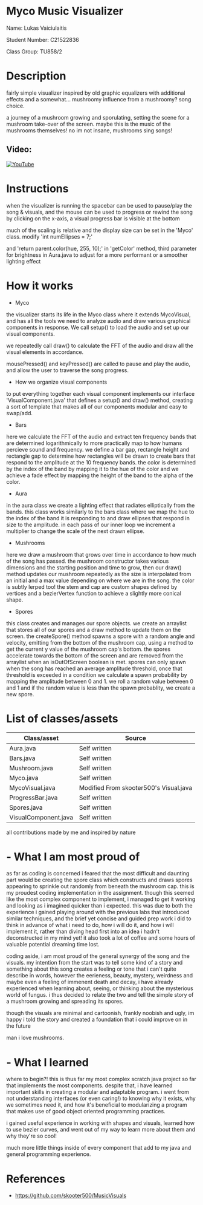 # Myco Music Visualizer

Name: Lukas Vaiciulaitis

Student Number: C21522836

Class Group: TU858/2

# Description

fairly simple visualizer inspired by old graphic equalizers with additional effects
and a somewhat... mushroomy influence from a mushroomy? song choice.

a journey of a mushroom growing and sporulating, setting the scene for a mushroom take-over of the screen.
maybe this is the music of the mushrooms themselves! no im not insane, mushrooms sing songs!


## Video:

[![YouTube](https://i3.ytimg.com/vi/sRPUsP6Trbk/maxresdefault.jpg)](https://youtu.be/sRPUsP6Trbk)

# Instructions

when the visualizer is running the spacebar can be used to pause/play the song & visuals, and the mouse can be used to progress or rewind the song by clicking on
the x-axis, a visual progress bar is visible at the bottom

much of the scaling is relative and the display size can be set in the 'Myco' class.
modify 'int numEllipses = 7;' 

and 'return parent.color(hue, 255, 10);' in 'getColor' method, third parameter for brightness
in Aura.java to adjust for a more performant or a smoother lighting effect

# How it works

- Myco

the visualizer starts its life in the Myco class where it extends MycoVisual, and has all the tools we need to analyze audio
and draw various graphical components in response. We call setup() to load the audio and set up our visual components.

we repeatedly call draw() to calculate the FFT of the audio and draw all the visual elements in accordance.

mousePressed() and keyPressed() are called to pause and play the audio, and allow the user to traverse the song progress.

- How we organize visual components

to put everything together each visual component implements our interface 'VisualComponent.java' that defines a setup() and draw() method,
creating a sort of template that makes all of our components modular and easy to swap/add.

- Bars

here we calculate the FFT of the audio and extract ten frequency bands that are determined logarithmically to more practically map to how humans percieve sound and frequency.
we define a bar gap, rectangle height and rectangle gap to determine how rectangles will be drawn to create bars that respond to the amplitude at the 10 frequency bands. the color is determined by the index of the band by mapping it to the hue of the color and we achieve a fade effect by mapping the height of the band to the alpha of the color.

- Aura

in the aura class we create a lighting effect that radiates elliptically from the bands. this class works similarly to the bars class where we map the hue to the index of the band it is responding to and draw ellipses that respond in size to the amplitude. in each pass of our inner loop we increment a multiplier to change the scale of the next drawn ellipse.

- Mushrooms

here we draw a mushroom that grows over time in accordance to how much of the song has passed. the mushroom constructor takes various dimensions and the starting position and time to
grow, then our draw() method updates our mushroom repeatedly as the size is interpolated from an initial and a max value depending on where we are in the song.
the color is subtly lerped too!
the stem and cap are custom shapes defined by vertices and a bezierVertex function to achieve a slightly more conical shape.

- Spores

this class creates and manages our spore objects.
we create an arraylist that stores all of our spores and a draw method to update them on the screen.
the createSpore() method spawns a spore with a random angle and velocity, emitting from the bottom of the mushroom cap, using a method to get the current y value of the mushroom cap's bottom.
the spores accelerate towards the bottom of the screen and are removed from the arraylist when an isOutOfScreen boolean is met.
spores can only spawn when the song has reached an average amplitude threshold, once that threshold is exceeded in a condition we calculate a spawn probability by mapping the amplitude between 0 and 1. we roll a random value between 0 and 1 and if the random value is less than the spawn probablity, we 
create a new spore.








# List of classes/assets

| Class/asset | Source |
|-----------|-----------|
| Aura.java | Self written |
| Bars.java | Self written |
| Mushroom.java | Self written |
| Myco.java | Self written |
| MycoVisual.java | Modified From skooter500's Visual.java |
| ProgressBar.java| Self written |
| Spores.java | Self written |
| VisualComponent.java | Self written |

 all contributions made by me and inspired by nature

# - What I am most proud of

as far as coding is concerned i feared that the most difficult and daunting part would be creating the spore class
which constructs and draws spores appearing to sprinkle out randomly from beneath the mushroom cap. this is my proudest coding 
implementation in the assignment.
though this seemed like the most complex component to implement, i managed to get it working and looking as i imagined quicker than i expected.
this was due to both the experience i gained playing around with the previous labs that introduced similar techniques, 
and the brief yet concise and guided prep work i did to think in advance of what i need to do, how i will do it, and how 
i will implement it, rather than diving head first into an idea i hadn't deconstructed in my mind yet! it also took a lot of coffee and 
some hours of valuable potential dreaming time lost.

coding aside, i am most proud of the general synergy of the song and the visuals. my intention from the start was to tell some kind of a story
and something about this song creates a feeling or tone that i can't quite describe in words, however the eerieness, beauty, mystery, weirdness and maybe
even a feeling of immenent death and decay, i have already experienced when learning about, seeing, or thinking about the mysterious world of fungus. 
i thus decided to relate the two and tell the simple story of a mushroom growing and spreading its spores.

though the visuals are minimal and cartoonish, frankly noobish and ugly, im happy i told the story and created a foundation that i could improve on in the future

man i love mushrooms.

# - What I learned

where to begin?!
this is thus far my most complex scratch java project so far that implements the most components. despite that, i have learned important skills in creating 
a modular and adaptable program. i went from not understanding interfaces (or even caring!) to knowing why it exists, why we sometimes need it, and how it's beneficial
to modularizing a program that makes use of good object oriented programming practices.

i gained useful experience in working with shapes and visuals, learned how to use bezier curves, and went out of my way to learn more about them and why they're so cool!

much more little things inside of every component that add to my java and general programming experience.



# References
* https://github.com/skooter500/MusicVisuals


